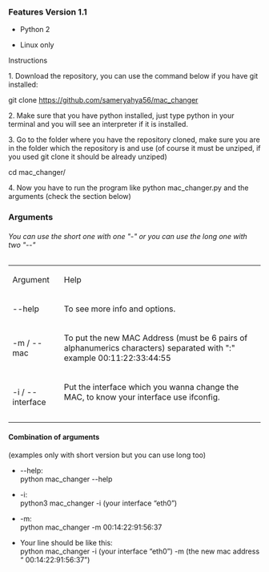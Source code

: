 <h3 dir="ltr" >Features Version 1.1</h3>

<ul>
<li><p>Python 2</p>

</li>
<li><p>Linux only</p>

</li>
</ul>

<p>Instructions</p>

<p>1. Download the repository, you can use the command below if you have git installed:</p>

<p>git clone <a href="https://github.com/sameryahya56/mac_changer" >https://github.com/sameryahya56/mac_changer</a></p>

<p>2. Make sure that you have python installed, just type python in your terminal and you will see an interpreter if it is installed.</p>

<p>3. Go to the folder where you have the repository cloned, make sure you are in the folder which the repository is and use (of course it must be unziped, if you used git clone it should be already unziped)</p>

<p>cd mac_changer/</p>

<p>4. Now you have to run the program like python mac_changer.py and the arguments (check the section below)</p>

<h3 dir="ltr" >Arguments</h3>

<h6 dir="ltr" >You can use the short one with one "-" or you can use the long one with two "--"</h6>

<table ><colgroup><col ><col ></colgroup>
<tbody>
<tr>
<td><p>Argument</p></td>
<td><p>Help</p></td>
</tr>

<tr>
<td><p>--help</p></td>
<td><p>To see more info and options.</p></td>
</tr>

<tr>
<td><p>-m / --mac</p></td>
<td><p>To put the new MAC Address (must be 6 pairs of alphanumerics characters) separated with ":" example 00:11:22:33:44:55</p></td>
</tr>

<tr>
<td><p>-i / --interface</p></td>
<td><p>Put the interface which you wanna change the MAC, to know your interface use ifconfig.</p>

<br />
</td>
</tr>

</tbody>
</table>

<h4 dir="ltr" >Combination of arguments</h4>

<p>(examples only with short version but you can use long too)</p>

<ul>
<li><p>--help:<br />
python mac_changer --help</p>

</li>
<li><p>-i:<br />
python3 mac_changer -i (your interface “eth0”)</p>

</li>
<li><p>-m:<br />
python mac_changer -m 00:14:22:91:56:37 </p>

</li>
<li><p>Your line should be like this:<br />
python mac_changer -i (your interface “eth0”) -m (the new mac address “ 00:14:22:91:56:37”)</p>

</li>
</ul>

<br />
